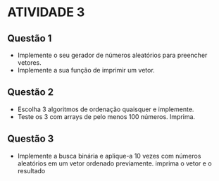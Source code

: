 # ATIVIDADE 3

## Questão 1
- Implemente o seu gerador de números aleatórios para preencher vetores.
- Implemente a sua função de imprimir um vetor.

## Questão 2
- Escolha 3 algoritmos de ordenação quaisquer e implemente.
- Teste os 3 com arrays de pelo menos 100 números. Imprima.

## Questão 3
- Implemente a busca binária e aplique-a 10 vezes com números aleatórios em um vetor ordenado previamente. imprima o vetor e o resultado
